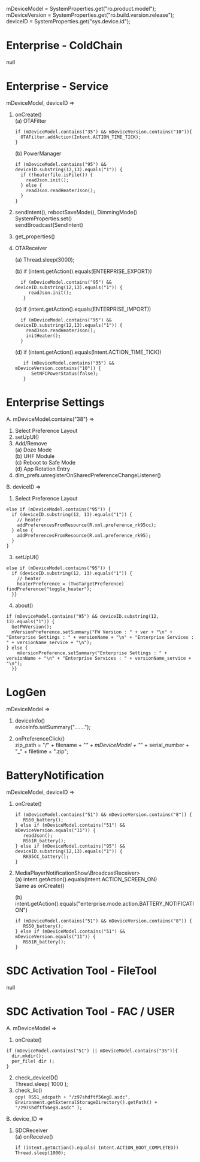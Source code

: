 mDeviceModel = SystemProperties.get("ro.product.model");  
mDeviceVersion = SystemProperties.get("ro.build.version.release");  
deviceID = SystemProperties.get("sys.device.id");  


# Enterprise - ColdChain
null

# Enterprise - Service
mDeviceModel, deviceID =>  
1. onCreate()  
   (a) OTAFilter
   ```
   if (mDeviceModel.contains("35") && mDeviceVersion.contains("10")){
     OTAFilter.addAction(Intent.ACTION_TIME_TICK);
   }
   ```

   (b) PowerManager
   ```
   if (mDeviceModel.contains("95") && deviceID.substring(12,13).equals("1")) {
     if (!heaterfile.isFile()) {
       readJson.init();
     } else {
       readJson.readHeaterJson();
     }
   }
   ```

  2. sendIntent(), rebootSaveMode(), DimmingMode()  
     SystemProperties.set()  
     sendBroadcast(SendIntent)  
  3. get_properties()
  4. OTAReceiver<BroadcastReceiver>
  
      (a) Thread.sleep(3000);

      (b) if (intent.getAction().equals(ENTERPRISE_EXPORT))  
     
     ```
       if (mDeviceModel.contains("95") && deviceID.substring(12,13).equals("1")) {
          readJson.init();
        }
     ```
     
     (c) if (intent.getAction().equals(ENTERPRISE_IMPORT))  
     
     ```
       if (mDeviceModel.contains("95") && deviceID.substring(12,13).equals("1")) {
         readJson.readHeaterJson();
         initHeater();
       }
     ```

     (d) if (intent.getAction().equals(Intent.ACTION_TIME_TICK))  

     ```
        if (mDeviceModel.contains("35") && mDeviceVersion.contains("10")) {
           SetNFCPowerStatus(false);
        }
     ```

  
# Enterprise Settings
A. mDeviceModel.contains("38") =>  
  1. Select Preference Layout
  2. setUpUI()
  3. Add/Remove  
    (a) Doze Mode  
    (b) UHF Module  
    (c) Reboot to Safe Mode  
    (d) App Rotation Entry 
  4. dim_prefs.unregisterOnSharedPreferenceChangeListener()  
  
B. deviceID => 
  1. Select Preference Layout
  ```
  else if (mDeviceModel.contains("95")) {
    if (deviceID.substring(12, 13).equals("1")) { 
      // heater
      addPreferencesFromResource(R.xml.preference_rk95cc);
    } else {
      addPreferencesFromResource(R.xml.preference_rk95);
    }
  }
  ```

  3. setUpUI()  
  ```
  else if (mDeviceModel.contains("95")) {
    if (deviceID.substring(12, 13).equals("1")) {
      // heater
      heaterPreference = (TwoTargetPreference) findPreference("toggle_heater");
    }}
  ```

  4. about()  
  ```
  if (mDeviceModel.contains("95") && deviceID.substring(12, 13).equals("1")) {
    GetFWVersion();
    mVersionPreference.setSummary("FW Version : " + ver + "\n" + "Enterprise Settings : " + versionName + "\n" + "Enterprise Services : " + versionName_service + "\n");
  } else {
      mVersionPreference.setSummary("Enterprise Settings : " + versionName + "\n" + "Enterprise Services : " + versionName_service + "\n");
    }}
  ```

# LogGen
mDeviceModel =>  
  1. deviceInfo()  
    eviceInfo.setSummary(".......");

  2. onPreferenceClick()  
     zip_path = "/" + filename + "_" + mDeviceModel + "_" + serial_number + "_" + filetime + ".zip";

# BatteryNotification
mDeviceModel, deviceID =>  
   1. onCreate()

      ```
      if (mDeviceModel.contains("51") && mDeviceVersion.contains("8")) {
         RS50_battery();
      } else if (mDeviceModel.contains("51") && mDeviceVersion.equals("11")) {
         readJson();
         RS51R_battery();
      } else if (mDeviceModel.contains("95") && deviceID.substring(12,13).equals("1")) {
         RK95CC_battery();
      }
      ```
   2. MediaPlayerNotificationShow\BroadcastReceiver>  
      (a) intent.getAction().equals(Intent.ACTION_SCREEN_ON)  
         Same as onCreate()
      
      (b) intent.getAction().equals("enterprise.mode.action.BATTERY_NOTIFICATION")  

      ```
      if (mDeviceModel.contains("51") && mDeviceVersion.contains("8")) {
         RS50_battery();
      } else if (mDeviceModel.contains("51") && mDeviceVersion.equals("11")) {
         RS51R_battery();
      }
      ```

# SDC Activation Tool - FileTool
null

# SDC Activation Tool - FAC / USER
A. mDeviceModel =>  
  1. onCreate()
  ```
  if (mDeviceModel.contains("51") || mDeviceModel.contains("35")){
    dir.mkdir();
    per_file( dir );
  }
  ```

  2. check_deviceID()  
    Thread.sleep( 1000 );  
  4. check_lic()  
    `opy( RS51_adcpath + "/z97shdftf56eg8.asdc", Environment.getExternalStorageDirectory().getPath() + "/z97shdftf56eg8.asdc" );`

B. device_ID =>  
  1. SDCReceiver<BroadcastReceiver>  
    (a) onReceive()
      ```  
      if (intent.getAction().equals( Intent.ACTION_BOOT_COMPLETED))
      Thread.sleep(1000);
      ```
